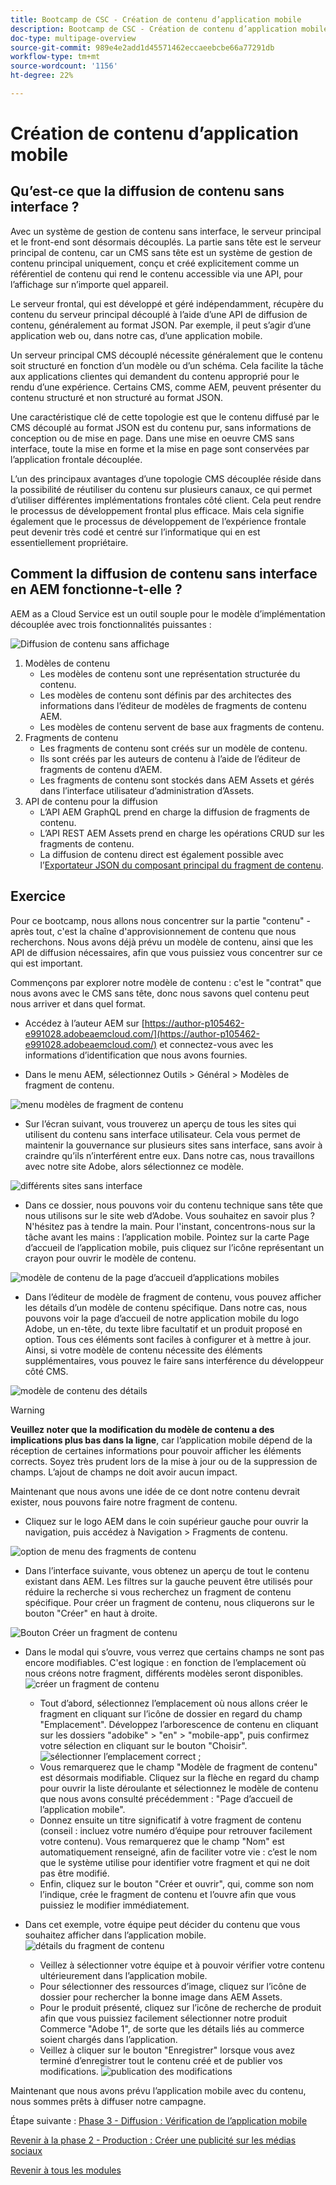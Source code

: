 ```yaml
---
title: Bootcamp de CSC - Création de contenu d’application mobile
description: Bootcamp de CSC - Création de contenu d’application mobile
doc-type: multipage-overview
source-git-commit: 989e4e2add1d45571462eccaeebcbe66a77291db
workflow-type: tm+mt
source-wordcount: '1156'
ht-degree: 22%

---
```


# Création de contenu d’application mobile

## Qu’est-ce que la diffusion de contenu sans interface ?

Avec un système de gestion de contenu sans interface, le serveur principal et le front-end sont désormais découplés. La partie sans tête est le serveur principal de contenu, car un CMS sans tête est un système de gestion de contenu principal uniquement, conçu et créé explicitement comme un référentiel de contenu qui rend le contenu accessible via une API, pour l’affichage sur n’importe quel appareil.

Le serveur frontal, qui est développé et géré indépendamment, récupère du contenu du serveur principal découplé à l’aide d’une API de diffusion de contenu, généralement au format JSON. Par exemple, il peut s’agir d’une application web ou, dans notre cas, d’une application mobile.

Un serveur principal CMS découplé nécessite généralement que le contenu soit structuré en fonction d’un modèle ou d’un schéma. Cela facilite la tâche aux applications clientes qui demandent du contenu approprié pour le rendu d’une expérience. Certains CMS, comme AEM, peuvent présenter du contenu structuré et non structuré au format JSON.

Une caractéristique clé de cette topologie est que le contenu diffusé par le CMS découplé au format JSON est du contenu pur, sans informations de conception ou de mise en page. Dans une mise en oeuvre CMS sans interface, toute la mise en forme et la mise en page sont conservées par l’application frontale découplée.

L’un des principaux avantages d’une topologie CMS découplée réside dans la possibilité de réutiliser du contenu sur plusieurs canaux, ce qui permet d’utiliser différentes implémentations frontales côté client. Cela peut rendre le processus de développement frontal plus efficace. Mais cela signifie également que le processus de développement de l’expérience frontale peut devenir très codé et centré sur l’informatique qui en est essentiellement propriétaire.

## Comment la diffusion de contenu sans interface en AEM fonctionne-t-elle ?

AEM as a Cloud Service est un outil souple pour le modèle d’implémentation découplée avec trois fonctionnalités puissantes :

![Diffusion de contenu sans affichage](./images/prod-app-headless.png)

1. Modèles de contenu
   - Les modèles de contenu sont une représentation structurée du contenu.
   - Les modèles de contenu sont définis par des architectes des informations dans l’éditeur de modèles de fragments de contenu AEM.
   - Les modèles de contenu servent de base aux fragments de contenu.
1. Fragments de contenu
   - Les fragments de contenu sont créés sur un modèle de contenu.
   - Ils sont créés par les auteurs de contenu à l’aide de l’éditeur de fragments de contenu d’AEM.
   - Les fragments de contenu sont stockés dans AEM Assets et gérés dans l’interface utilisateur d’administration d’Assets.
1. API de contenu pour la diffusion
   - L’API AEM GraphQL prend en charge la diffusion de fragments de contenu.
   - L’API REST AEM Assets prend en charge les opérations CRUD sur les fragments de contenu.
   - La diffusion de contenu direct est également possible avec l’[Exportateur JSON du composant principal du fragment de contenu](https://experienceleague.adobe.com/docs/experience-manager-core-components/using/components/content-fragment-component.html?lang=fr).

## Exercice 

Pour ce bootcamp, nous allons nous concentrer sur la partie &quot;contenu&quot; - après tout, c&#39;est la chaîne d&#39;approvisionnement de contenu que nous recherchons. Nous avons déjà prévu un modèle de contenu, ainsi que les API de diffusion nécessaires, afin que vous puissiez vous concentrer sur ce qui est important.

Commençons par explorer notre modèle de contenu : c&#39;est le &quot;contrat&quot; que nous avons avec le CMS sans tête, donc nous savons quel contenu peut nous arriver et dans quel format.

- Accédez à l’auteur AEM sur [https://author-p105462-e991028.adobeaemcloud.com/](https://author-p105462-e991028.adobeaemcloud.com/) et connectez-vous avec les informations d’identification que nous avons fournies.

- Dans le menu AEM, sélectionnez Outils > Général > Modèles de fragment de contenu.

![menu modèles de fragment de contenu](./images/prod-app-cfm.png)

- Sur l’écran suivant, vous trouverez un aperçu de tous les sites qui utilisent du contenu sans interface utilisateur. Cela vous permet de maintenir la gouvernance sur plusieurs sites sans interface, sans avoir à craindre qu’ils n’interférent entre eux. Dans notre cas, nous travaillons avec notre site Adobe, alors sélectionnez ce modèle.

![différents sites sans interface](./images/prod-app-cfm-folder.png)

- Dans ce dossier, nous pouvons voir du contenu technique sans tête que nous utilisons sur le site web d’Adobe. Vous souhaitez en savoir plus ? N&#39;hésitez pas à tendre la main. Pour l&#39;instant, concentrons-nous sur la tâche avant les mains : l’application mobile. Pointez sur la carte Page d’accueil de l’application mobile, puis cliquez sur l’icône représentant un crayon pour ouvrir le modèle de contenu.

![modèle de contenu de la page d’accueil d’applications mobiles](./images/prod-app-created-cfm.png)

- Dans l’éditeur de modèle de fragment de contenu, vous pouvez afficher les détails d’un modèle de contenu spécifique. Dans notre cas, nous pouvons voir la page d’accueil de notre application mobile du logo Adobe, un en-tête, du texte libre facultatif et un produit proposé en option. Tous ces éléments sont faciles à configurer et à mettre à jour. Ainsi, si votre modèle de contenu nécessite des éléments supplémentaires, vous pouvez le faire sans interférence du développeur côté CMS.

![modèle de contenu des détails](./images/prod-app-cfm-details.png)

>[!WARNING]
>
> **Veuillez noter que la modification du modèle de contenu a des implications plus bas dans la ligne**, car l’application mobile dépend de la réception de certaines informations pour pouvoir afficher les éléments corrects. Soyez très prudent lors de la mise à jour ou de la suppression de champs. L’ajout de champs ne doit avoir aucun impact.

Maintenant que nous avons une idée de ce dont notre contenu devrait exister, nous pouvons faire notre fragment de contenu.

- Cliquez sur le logo AEM dans le coin supérieur gauche pour ouvrir la navigation, puis accédez à Navigation > Fragments de contenu.

![option de menu des fragments de contenu](./images/prod-cf-ui.png)

- Dans l’interface suivante, vous obtenez un aperçu de tout le contenu existant dans AEM. Les filtres sur la gauche peuvent être utilisés pour réduire la recherche si vous recherchez un fragment de contenu spécifique. Pour créer un fragment de contenu, nous cliquerons sur le bouton &quot;Créer&quot; en haut à droite.

![Bouton Créer un fragment de contenu](./images/prod-app-create-cf.png)

- Dans le modal qui s’ouvre, vous verrez que certains champs ne sont pas encore modifiables. C&#39;est logique : en fonction de l’emplacement où nous créons notre fragment, différents modèles seront disponibles.
   ![créer un fragment de contenu](./images/prod-app-create-cf-details.png)
   - Tout d’abord, sélectionnez l’emplacement où nous allons créer le fragment en cliquant sur l’icône de dossier en regard du champ &quot;Emplacement&quot;. Développez l’arborescence de contenu en cliquant sur les dossiers &quot;adobike&quot; \> &quot;en&quot; \> &quot;mobile-app&quot;, puis confirmez votre sélection en cliquant sur le bouton &quot;Choisir&quot;.
      ![sélectionner l’emplacement correct ;](./images/prod-app-folder.png)
   - Vous remarquerez que le champ &quot;Modèle de fragment de contenu&quot; est désormais modifiable. Cliquez sur la flèche en regard du champ pour ouvrir la liste déroulante et sélectionnez le modèle de contenu que nous avons consulté précédemment : &quot;Page d’accueil de l’application mobile&quot;.
   - Donnez ensuite un titre significatif à votre fragment de contenu (conseil : incluez votre numéro d’équipe pour retrouver facilement votre contenu). Vous remarquerez que le champ &quot;Nom&quot; est automatiquement renseigné, afin de faciliter votre vie : c’est le nom que le système utilise pour identifier votre fragment et qui ne doit pas être modifié.
   - Enfin, cliquez sur le bouton &quot;Créer et ouvrir&quot;, qui, comme son nom l’indique, crée le fragment de contenu et l’ouvre afin que vous puissiez le modifier immédiatement.

- Dans cet exemple, votre équipe peut décider du contenu que vous souhaitez afficher dans l’application mobile. ![détails du fragment de contenu](./images/prod-cf-details.png)
   - Veillez à sélectionner votre équipe et à pouvoir vérifier votre contenu ultérieurement dans l’application mobile.
   - Pour sélectionner des ressources d’image, cliquez sur l’icône de dossier pour rechercher la bonne image dans AEM Assets.
   - Pour le produit présenté, cliquez sur l’icône de recherche de produit afin que vous puissiez facilement sélectionner notre produit Commerce &quot;Adobe 1&quot;, de sorte que les détails liés au commerce soient chargés dans l’application.
   - Veillez à cliquer sur le bouton &quot;Enregistrer&quot; lorsque vous avez terminé d’enregistrer tout le contenu créé et de publier vos modifications.
      ![publication des modifications](./images/prod-app-publish.png)

Maintenant que nous avons prévu l’application mobile avec du contenu, nous sommes prêts à diffuser notre campagne.


Étape suivante : [Phase 3 - Diffusion : Vérification de l’application mobile](../delivery/app.md)

[Revenir à la phase 2 - Production : Créer une publicité sur les médias sociaux](./social.md)

[Revenir à tous les modules](../../overview.md)

